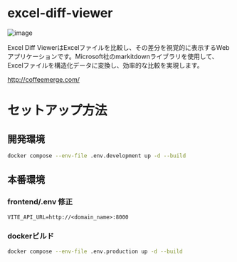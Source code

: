 # excel-diff-viewer

![image](https://github.com/user-attachments/assets/360777d5-7f84-4353-af78-7ef1f9440209)

Excel Diff ViewerはExcelファイルを比較し、その差分を視覚的に表示するWebアプリケーションです。Microsoft社のmarkitdownライブラリを使用して、Excelファイルを構造化データに変換し、効率的な比較を実現します。

http://coffeemerge.com/

# セットアップ方法
## 開発環境
```bash
docker compose --env-file .env.development up -d --build
```

## 本番環境
### frontend/.env 修正
```frontend/.env
VITE_API_URL=http://<domain_name>:8000
```

### dockerビルド
```bash
docker compose --env-file .env.production up -d --build
```
